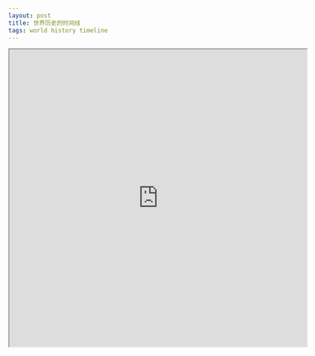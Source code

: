 ```yaml
---
layout: post
title: 世界历史的时间线
tags: world history timeline
---
```


<iframe src="http://gonnavis.com/timeline/"  height="600" width="600"></iframe>
